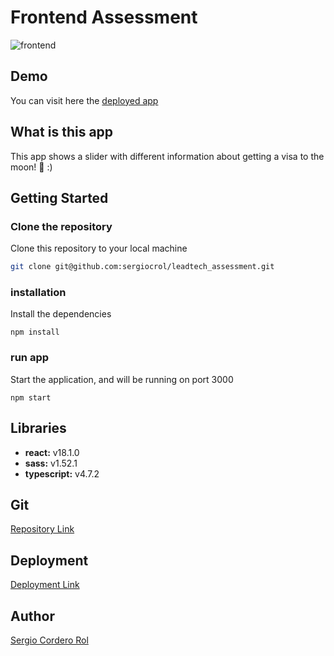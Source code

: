 # Frontend Assessment
![frontend](https://res.cloudinary.com/drcjcovjy/image/upload/v1653902139/Leadtech/Screenshot_2022-05-30_at_11.13.08_sfxgys.png)

## Demo

You can visit here the [deployed app](https://animated-lollipop-f327fa.netlify.app/)

## What is this app

This app shows a slider with different information about getting a visa to the moon! 🌚 :) 

## Getting Started

### Clone the repository

Clone this repository to your local machine

```bash
git clone git@github.com:sergiocrol/leadtech_assessment.git
```

### installation

Install the dependencies

```
npm install
```

### run app

Start the application, and will be running on port 3000

```
npm start
```
           

## Libraries

- **react:** v18.1.0
- **sass:** v1.52.1
- **typescript:**  v4.7.2

## Git

[Repository Link](https://github.com/sergiocrol/leadtech_assessment)

## Deployment

[Deployment Link](https://animated-lollipop-f327fa.netlify.app/)

## Author

[Sergio Cordero Rol](https://github.com/sergiocrol)
